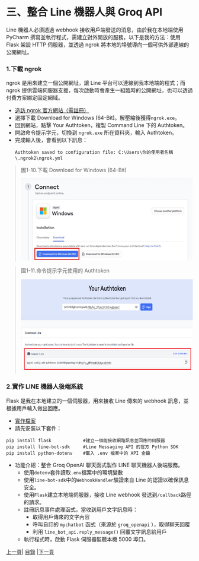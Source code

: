# 三、整合 Line 機器人與 Groq API

Line 機器人必須透過 webhook 接收用戶端發送的消息，由於我在本地端使用 PyCharm 撰寫並執行程式，需建立對外開放的服務，以下是我的方法：使用 Flask 架設 HTTP 伺服器，並透過 ngrok 將本地的埠號導向一個可供外部連線的公開網址。

### 1.下載 ngrok
ngrok 是用來建立一個公開網址，讓 Line 平台可以連線到我本地端的程式；而ngrok 提供雲端伺服器支援，每次啟動時會產生一組臨時的公開網址，也可以透過付費方案綁定固定網域。

* [造訪 ngrok 官方網站（需註冊）](https://ngrok.com/)
* 選擇下載 Download for Windows (64-Bit)。解壓縮後獲得`ngrok.exe`。
* 回到網站，點擊 Your Authtoken，複製 Command Line 下的 Authtoken。
* 開啟命令提示字元，切換到 `ngrok.exe` 所在資料夾，輸入 Authtoken。
* 完成輸入後，會看到以下訊息：
  ```
  Authtoken saved to configuration file: C:\Users\你的使用者名稱\.ngrok2\ngrok.yml
  ```
>圖1-10.下載 Download for Windows (64-Bit)
>
><img src="Photos/RAG_10.jpg" alt="RAG流程圖" width="500" height="220"/>

>圖1-11.命令提示字元使用的 Authtoken
>
><img src="Photos/RAG_11.jpg" alt="RAG流程圖" width="650" height="250"/>

### 2.實作 LINE 機器人後端系統

Flask 是我在本地建立的一個伺服器，用來接收 Line 傳來的 webhook 訊息，並根據用戶輸入做出回應。

* [實作檔案](Code/app.py)
* 請先安裝以下套件：
```
pip install flask            #建立一個能接收網路訊息並回應的伺服器
pip install line-bot-sdk     #Line Messaging API 的官方 Python SDK
pip install python-dotenv    #載入 .env 檔案中的 API 金鑰
```
* 功能介紹：整合 Groq OpenAI 聊天函式製作 LINE 聊天機器人後端服務。
  * 使用`dotenv`套件讀取`.env`檔案中的環境變數
  * 使用`line-bot-sdk`中的`WebhookHandler`驗證來自 Line 的認證以確保訊息安全。
  * 使用`Flask`建立本地端伺服器，接收 Line webhook 發送到`/callback`路徑的請求。
  * 註冊訊息事件處理函式，當收到用戶文字訊息時：
    * 取得用戶傳來的文字內容
    * 呼叫自訂的 `mychatbot` 函式（來源於 `groq_openapi` ），取得聊天回覆
    * 利用 `line_bot_api.reply_message()` 回覆文字訊息給用戶
  * 執行程式時，啟動 Flask 伺服器監聽本機 5000 埠口。

[上一頁](STEP_2.md)| [目錄](README.md) |[下一頁](STEP_4.md)
